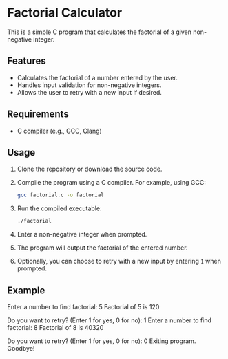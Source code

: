 # Factorial Calculator

This is a simple C program that calculates the factorial of a given non-negative integer.

## Features

- Calculates the factorial of a number entered by the user.
- Handles input validation for non-negative integers.
- Allows the user to retry with a new input if desired.

## Requirements

- C compiler (e.g., GCC, Clang)

## Usage

1. Clone the repository or download the source code.
2. Compile the program using a C compiler. For example, using GCC:

    ```bash
    gcc factorial.c -o factorial
    ```

3. Run the compiled executable:

    ```bash
    ./factorial
    ```

4. Enter a non-negative integer when prompted.
5. The program will output the factorial of the entered number.
6. Optionally, you can choose to retry with a new input by entering `1` when prompted.

## Example

Enter a number to find factorial: 5
Factorial of 5 is 120

Do you want to retry? (Enter 1 for yes, 0 for no): 1
Enter a number to find factorial: 8
Factorial of 8 is 40320

Do you want to retry? (Enter 1 for yes, 0 for no): 0
Exiting program. Goodbye!
